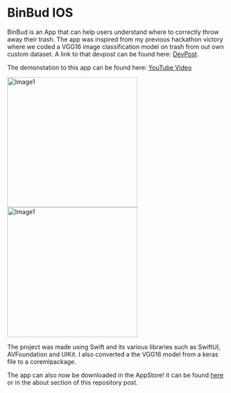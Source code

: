 # BinBud IOS

BinBud is an App that can help users understand where to correctly throw away their trash. The app was inspired from my previous hackathon victory where we coded a VGG16 image classification model on trash from out own custom dataset. 
A link to that devpost can be found here: [DevPost](https://devpost.com/software/binbud). 

The demonstation to this app can be found here: [YouTube Video](https://www.youtube.com/shorts/qliQuLgm4fU) 

<img src="https://github.com/user-attachments/assets/4c929c40-49ef-41b7-b530-7d8cea3438cc" alt="Image1" width="300">
<img src="https://github.com/user-attachments/assets/473e4a8a-3b1d-4507-853e-fb9e24c7f43e" alt="Image1" width="300">

The project was made using Swift and its various libraries such as SwiftUI, AVFoundation and UIKit. I also converted a the VGG16 model from a keras file to a coremlpackage.  

The app can also now be downloaded in the AppStore! it can be found [here](https://apps.apple.com/us/app/binbud/id6702029260) or in the about section of this repository post.
